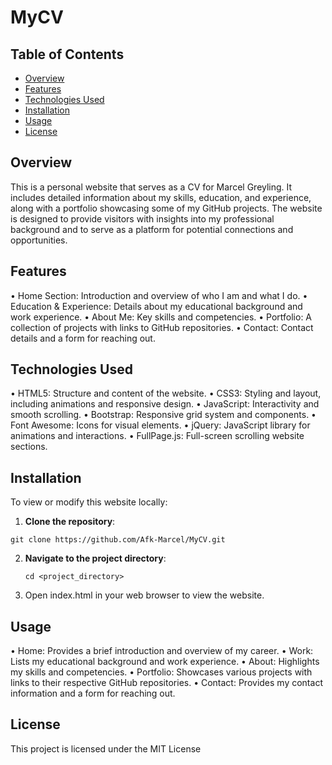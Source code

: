 # MyCV

## Table of Contents

- [Overview](#overview)
- [Features](#features)
- [Technologies Used](#technologies-used)
- [Installation](#installation)
- [Usage](#usage)
- [License](#license)

## Overview

This is a personal website that serves as a CV for Marcel Greyling. It includes detailed information about my skills, education, and experience, along with a portfolio showcasing 
some of my GitHub projects. The website is designed to provide visitors with insights into my professional background and to serve as a platform for potential connections and opportunities.

## Features

•	Home Section: Introduction and overview of who I am and what I do.
•	Education & Experience: Details about my educational background and work experience.
•	About Me: Key skills and competencies.
•	Portfolio: A collection of projects with links to GitHub repositories.
•	Contact: Contact details and a form for reaching out.

## Technologies Used

•	HTML5: Structure and content of the website.
•	CSS3: Styling and layout, including animations and responsive design.
•	JavaScript: Interactivity and smooth scrolling.
•	Bootstrap: Responsive grid system and components.
•	Font Awesome: Icons for visual elements.
•	jQuery: JavaScript library for animations and interactions.
•	FullPage.js: Full-screen scrolling website sections.

## Installation

To view or modify this website locally:

1.	**Clone the repository**:
  ```
  git clone https://github.com/Afk-Marcel/MyCV.git
  ```
2. **Navigate to the project directory**:
   ```
   cd <project_directory>
   ```
3. Open index.html in your web browser to view the website.

## Usage

•	Home: Provides a brief introduction and overview of my career.
•	Work: Lists my educational background and work experience.
•	About: Highlights my skills and competencies.
•	Portfolio: Showcases various projects with links to their respective GitHub repositories.
•	Contact: Provides my contact information and a form for reaching out.

## License

This project is licensed under the MIT License
